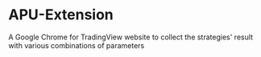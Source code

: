 # APU-Extension
A Google Chrome for TradingView website to collect the strategies' result with various combinations of parameters

